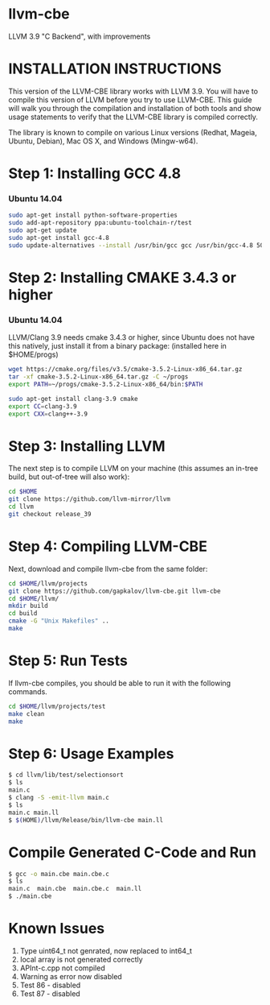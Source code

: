 llvm-cbe
========

LLVM 3.9 "C Backend", with improvements


INSTALLATION INSTRUCTIONS
=========================

This version of the LLVM-CBE library works with LLVM 3.9. You will have to
compile this version of LLVM before you try to use LLVM-CBE. This
guide will walk you through the compilation and installation of both
tools and show usage statements to verify that the LLVM-CBE library is
compiled correctly.

The library is known to compile on various Linux versions (Redhat,
Mageia, Ubuntu, Debian), Mac OS X, and Windows (Mingw-w64).


Step 1: Installing GCC 4.8
==========================

### Ubuntu 14.04

```bash
sudo apt-get install python-software-properties
sudo add-apt-repository ppa:ubuntu-toolchain-r/test
sudo apt-get update
sudo apt-get install gcc-4.8
sudo update-alternatives --install /usr/bin/gcc gcc /usr/bin/gcc-4.8 50
```

Step 2: Installing CMAKE 3.4.3 or higher
========================================

### Ubuntu 14.04

LLVM/Clang 3.9 needs cmake 3.4.3 or higher, since Ubuntu does not have this natively, just install it from a binary package: (installed here in $HOME/progs)

```bash
wget https://cmake.org/files/v3.5/cmake-3.5.2-Linux-x86_64.tar.gz
tar -xf cmake-3.5.2-Linux-x86_64.tar.gz -C ~/progs
export PATH=~/progs/cmake-3.5.2-Linux-x86_64/bin:$PATH

sudo apt-get install clang-3.9 cmake
export CC=clang-3.9
export CXX=clang++-3.9
```

Step 3: Installing LLVM
=======================

The next step is to compile LLVM on your machine
(this assumes an in-tree build, but out-of-tree will also work):

```bash
cd $HOME
git clone https://github.com/llvm-mirror/llvm
cd llvm
git checkout release_39
```

Step 4: Compiling LLVM-CBE
==========================

Next, download and compile llvm-cbe from the same folder:

```bash
cd $HOME/llvm/projects
git clone https://github.com/gapkalov/llvm-cbe.git llvm-cbe
cd $HOME/llvm/
mkdir build
cd build
cmake -G "Unix Makefiles" ..
make
```

Step 5: Run Tests
=================

If llvm-cbe compiles, you should be able to run it with the following commands.

```bash
cd $HOME/llvm/projects/test
make clean
make
```

Step 6: Usage Examples
======================

```bash
$ cd llvm/lib/test/selectionsort
$ ls
main.c
$ clang -S -emit-llvm main.c
$ ls
main.c main.ll
$ $(HOME)/llvm/Release/bin/llvm-cbe main.ll
```

Compile Generated C-Code and Run
================================
```bash
$ gcc -o main.cbe main.cbe.c
$ ls
main.c  main.cbe  main.cbe.c  main.ll
$ ./main.cbe
```


Known Issues
============
1. Type uint64_t not genrated, now replaced to int64_t
2. local array is not generated correctly
3. APInt-c.cpp not compiled
4. Warning as error now disabled
5. Test 86 - disabled
6. Test 87 - disabled
